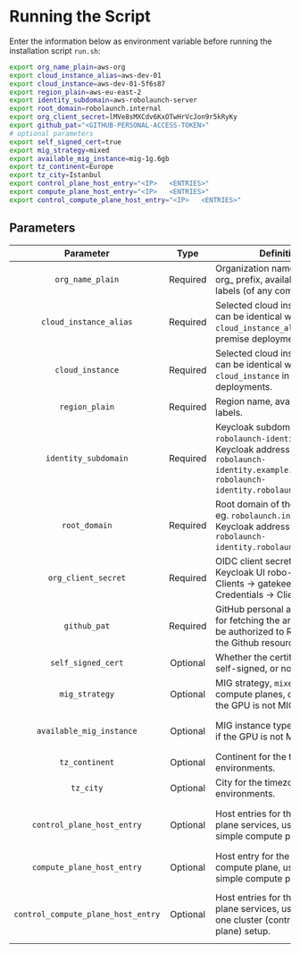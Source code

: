 # Running the Script

Enter the information below as environment variable before running the installation script `run.sh`:

```bash
export org_name_plain=aws-org
export cloud_instance_alias=aws-dev-01
export cloud_instance=aws-dev-01-5f6s87
export region_plain=aws-eu-east-2
export identity_subdomain=aws-robolaunch-server
export root_domain=robolaunch.internal
export org_client_secret=lMVe8sMXCdv6KxOTwHrVcJon9r5kRyKy
export github_pat="<GITHUB-PERSONAL-ACCESS-TOKEN>"
# optional parameters
export self_signed_cert=true
export mig_strategy=mixed
export available_mig_instance=mig-1g.6gb
export tz_continent=Europe
export tz_city=Istanbul
export control_plane_host_entry="<IP>   <ENTRIES>"
export compute_plane_host_entry="<IP>   <ENTRIES>"
export control_compute_plane_host_entry="<IP>   <ENTRIES>"
```

## Parameters


|              Parameter             |   Type   | Definition                                                                                                                                               | Example Value(s)                                                                                                                                                                                 |
|:----------------------------------:|:--------:|----------------------------------------------------------------------------------------------------------------------------------------------------------|--------------------------------------------------------------------------------------------------------------------------------------------------------------------------------------------------|
|          `org_name_plain`          | Required | Organization name without  org_ prefix, available in node labels (of any compute plane).                                                                 | `robolaunch-ankara`                                                                                                                                                                              |
|       `cloud_instance_alias`       | Required | Selected cloud instance name, can be identical with the `cloud_instance_alias` in on premise deployments.                                                | `ankara-instance-1`                                                                                                                                                                              |
|          `cloud_instance`          | Required | Selected cloud instance alias, can be identical with the `cloud_instance` in on premise deployments.                                                     | `ankara-instance-1-kwefj`                                                                                                                                                                        |
|           `region_plain`           | Required | Region name, available in node labels.                                                                                                                   | `ankara`                                                                                                                                                                                         |
|        `identity_subdomain`        | Required | Keycloak subdomain, eg. `robolaunch-identity` if the Keycloak address is `robolaunch-identity.example.com` or `robolaunch-identity.robolaunch.internal`. | `robolaunch-identity`                                                                                                                                                                            |
|            `root_domain`           | Required | Root domain of the platform, eg. `robolaunch.internal` if the Keycloak address is `robolaunch-identity.robolaunch.internal`.                             | `robolaunch.internal`                                                                                                                                                                            |
|         `org_client_secret`        | Required | OIDC client secret, available in Keycloak UI robo-realm → Clients → gatekeeper → Credentials → Client Secret.                                            | `T5XzUGlIb42fGJudrvIWJUFBSGOVYLdk`                                                                                                                                                               |
|            `github_pat`            | Required | GitHub personal access token for fetching the artifacts, must be authorized to R+W for all of the Github resources.                                      | `ghp_25V0boV87taGKuI9XahwgZ9V6P25JbsCm2Mz`                                                                                                                                                       |
|         `self_signed_cert`         | Optional | Whether the certificates are self-signed, or not.                                                                                                        | `true` or `false`                                                                                                                                                                                |
|           `mig_strategy`           | Optional | MIG strategy, `mixed` is used in compute planes, do not set if the GPU is not MIG-capable.                                                               | `mixed` or `none` or `single`                                                                                                                                                                    |
|      `available_mig_instance`      | Optional | MIG instance type, do not set if the GPU is not MIG-capable.                                                                                             | `mig-2g.20gb` or any other available configuration based on available MIG instances.                                                                                                             |
|           `tz_continent`           | Optional | Continent for the timezone in environments.                                                                                                              | `Europe`                                                                                                                                                                                         |
|              `tz_city`             | Optional | City for the timezone in environments.                                                                                                                   | `Istanbul`                                                                                                                                                                                       |
|     `control_plane_host_entry`     | Optional | Host entries for the control plane services, used if it’s a simple compute plane setup.                                                                  | `18.159.141.7    eskisehir-identity.robolaunch.internal eskisehir-storage.robolaunch.internal eskisehir-backend.robolaunch.internal eskisehir-ui.robolaunch.internal`                            |
|     `compute_plane_host_entry`     | Optional | Host entry for the same compute plane, used if it’s a simple compute plane setup.                                                                        | `3.124.201.74    esk-02.robolaunch.internal`                                                                                                                                                     |
| `control_compute_plane_host_entry` | Optional | Host entries for the control plane services, used if it’s a one cluster (control + compute plane) setup.                                                 | `18.159.141.7    esk-01.robolaunch.internal eskisehir-identity.robolaunch.internal eskisehir-storage.robolaunch.internal eskisehir-backend.robolaunch.internal eskisehir-ui.robolaunch.internal` |
